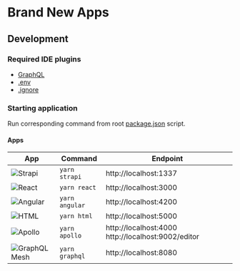 # Brand New Apps

## Development

### Required IDE plugins

- [GraphQL](https://plugins.jetbrains.com/plugin/8097-js-graphql)
- [.env](https://plugins.jetbrains.com/plugin/9525--env-files-support)
- [.ignore](https://plugins.jetbrains.com/plugin/7495--ignore)

### Starting application

Run corresponding command from root [package.json](package.json) script.

#### Apps

| App | Command | Endpoint | 
| --- | --- | --- |
| ![Strapi](https://simpleicons.org/icons/strapi.svg) | `yarn strapi` | http://localhost:1337 |
| ![React](https://simpleicons.org/icons/react.svg) | `yarn react` | http://localhost:3000 |
| ![Angular](https://simpleicons.org/icons/angular.svg) | `yarn angular` | http://localhost:4200 |
| ![HTML](https://simpleicons.org/icons/html5.svg) | `yarn html` | http://localhost:5000 |
| ![Apollo](https://simpleicons.org/icons/apollographql.svg) | `yarn apollo` | http://localhost:4000 http://localhost:9002/editor |
| ![GraphQL Mesh](https://simpleicons.org/icons/graphql.svg) | `yarn graphql` | http://localhost:8080 |

